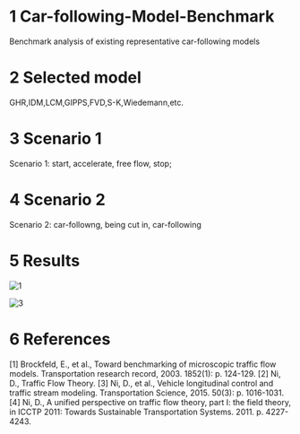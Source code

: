 # 1 Car-following-Model-Benchmark
Benchmark analysis of existing representative car-following models

# 2 Selected model
GHR,IDM,LCM,GIPPS,FVD,S-K,Wiedemann,etc.

# 3 Scenario 1
Scenario 1: start, accelerate, free flow, stop;

# 4 Scenario 2
Scenario 2: car-followng, being cut in, car-following

# 5 Results

![1](https://user-images.githubusercontent.com/102028937/159250550-29ed7484-5371-46d0-8b8d-31acbd15e4b2.png)

![3](https://user-images.githubusercontent.com/102028937/159250568-7f0cec54-6342-4b72-82ad-09a50cacf75d.png)

# 6 References
[1] Brockfeld, E., et al., Toward benchmarking of microscopic traffic flow models. Transportation research record, 2003. 1852(1): p. 124-129.
[2] Ni, D., Traffic Flow Theory.
[3] Ni, D., et al., Vehicle longitudinal control and traffic stream modeling. Transportation Science, 2015. 50(3): p. 1016-1031.
[4] Ni, D., A unified perspective on traffic flow theory, part I: the field theory, in ICCTP 2011: Towards Sustainable Transportation Systems. 2011. p. 4227-4243.





